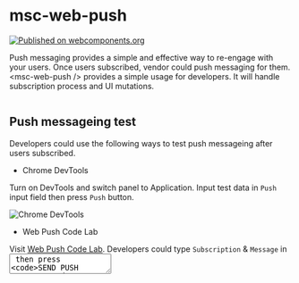 # msc-web-push

[![Published on webcomponents.org](https://img.shields.io/badge/webcomponents.org-published-blue.svg)](https://www.webcomponents.org/element/msc-web-push)

Push messaging provides a simple and effective way to re-engage with your users. Once users subscribed, vendor could push messaging for them. &lt;msc-web-push /> provides a simple usage for developers. It will handle subscription process and UI mutations.

![<msc-web-push />](https://blog.lalacube.com/mei/img/preview/msc-web-push.png)

## Push messageing test

Developers could use the following ways to test push messageing after users subscribed.

- Chrome DevTools

Turn on DevTools and switch panel to Application. Input test data in `Push` input field then press `Push` button.

![Chrome DevTools](https://blog.lalacube.com/mei/img/web_push/devtools.png)

- Web Push Code Lab

Visit [Web Push Code Lab](https://web-push-codelab.glitch.me/). Developers could type `Subscription` & `Message` in <textarea /> then press `SEND PUSH MESSAGE` button.

## Basic Usage

&lt;msc-web-push /> is a web component. All we need to do is put the required script into your HTML document. Then follow &lt;msc-web-push />'s html structure and everything will be all set.

- Required Script

```html
<script
  type="module"
  src="https://your-domain/wc-msc-web-push.js">        
</script>
```

- Structure

Put clickable content inside &lt;msc-web-push /> as its child and set attribute "`slot`" as "`msc-web-push-trigger`". It will have subscribe / unsubscribe feature when user tapped.

```html
<msc-web-push>
  <script type="application/json">
    {
      "service-worker-path": "your-service-worker-path.js",
      "public-key": "your-public-key"
    }
  </script>
  <!-- Place any clickable element. -->
  <a slot="msc-web-push-trigger" ...>
    ...
  </a>
</msc-web-push>
```

Set config through attribute is acceptable. Above structure could change as following code.

```html
<msc-web-push
  service-worker-path="your-service-worker-path.js"
  public-key="your-public-key"
>
  <!-- Place any clickable element. -->
  <a slot="msc-web-push-trigger" ...>
    ...
  </a>
</msc-web-push>
```

Otherwise, developers could also choose remoteconfig to fetch config for &lt;msc-web-push />.

```html
<msc-web-push remoteconfig="https://your-domain/api-path">
  <!-- Place any clickable element. -->
  <a slot="msc-web-push-trigger" ...>
    ...
  </a>
</msc-web-push>
```

## JavaScript Instantiation

&lt;msc-web-push /> could also use JavaScript to create DOM element. Here comes some examples.

```html
<script type="module">
import { MscWebPush } from 'https://your-domain/wc-msc-web-push.js';

// use DOM api
const nodeA = document.createElement('msc-web-push');
document.body.appendChild(nodeA);
nodeA.service-worker-path = 'your-service-worker-path.js';
nodeA.public-key = 'your-public-key';
nodeA.appendChild(
  document.querySelector(".your-clickable-node")
);

// new instance with Class
const nodeB = new MscWebPush();
document.body.appendChild(nodeB);
nodeB.service-worker-path = 'your-service-worker-path.js';
nodeB.public-key = 'your-public-key';
nodeB.appendChild(
  document.querySelector(".your-conclickabletent-node")
);
  
// new instance with Class & default config
const config = {
  service-worker-path="your-service-worker-path.js"
  public-key="your-public-key"
};
const nodeC = new MscWebPush(config);
document.body.appendChild(nodeC);
nodeC.appendChild(
  document.querySelector(".your-conclickabletent-node")
);
</script>
```

## Style Customization

&lt;msc-web-push /> will add attribute "`subscribed`" when user subscribed. That means developers could use the follwoing selector to style the clickable element.

```html
<style>
msc-web-push[subscribed] [slot=msc-web-push-trigger] {
  ...
  ...
  ...
}
</style>
```

## Attributes

&lt;msc-web-push /> supports some attributes to let it become more convenience & useful.

- **service-worker-path**

Set service-worker-path for &lt;msc-web-push />.

```html
<msc-web-push
  service-worker-path="your-service-worker-path.js"
>
  <!-- clickable element -->
  <a slot="msc-web-push-trigger" ...>
    ...
  </a>
</msc-web-push>
```

- **public-key**

Set public-key for &lt;msc-web-push />.

```html
<msc-web-push
  public-key="your-public-key"
>
  <!-- clickable element -->
  <a slot="msc-web-push-trigger" ...>
    ...
  </a>
</msc-web-push>
```


## Properties

| Property Name | Type | Description |
| ----------- | ----------- | ----------- |
| service-worker-path | String | Getter / Setter for service-worker-path. |
| public-key | Boolean | Getter / Setter for public-key. |
| subscribed | Boolean | Getter for subscription status. |

## Method

| Method Signature | Description |
| ----------- | ----------- |
| getSubscription | Get current subscription data. |

## Event

| Event Signature | Description |
| ----------- | ----------- |
| msc-web-push-subscription-change | Fired when <msc-web-push /> subscription changed. |

## Reference
- [&lt;msc-web-push /&gt;](https://blog.lalacube.com/mei/webComponent_msc-web-push.html)
